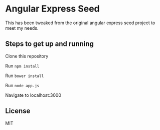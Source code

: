 # Angular Express Seed

This has been tweaked from the original angular express seed project to meet my needs.

## Steps to get up and running

Clone this repository

Run `npm install`

Run `bower install`

Run `node app.js`

Navigate to localhost:3000

## License
MIT
